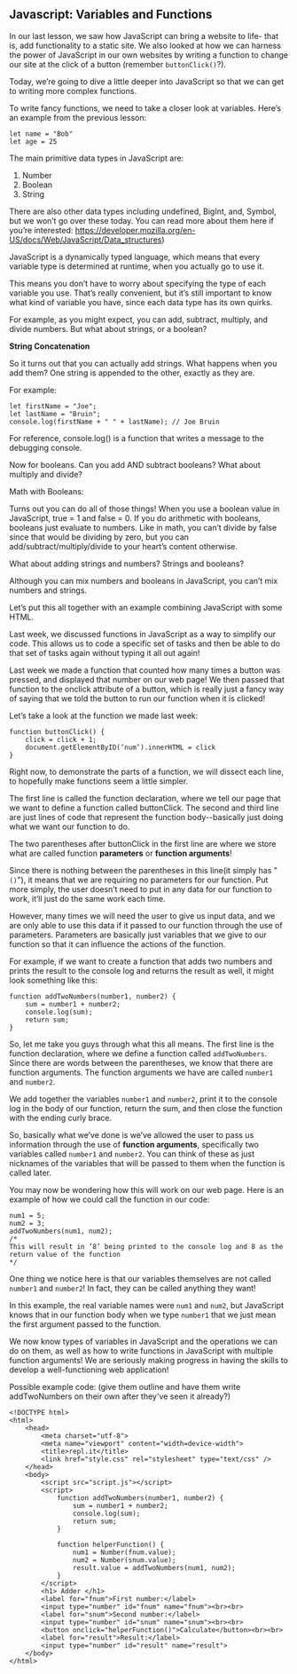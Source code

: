 ## Javascript: Variables and Functions


In our last lesson, we saw how JavaScript can bring a website to life- that is, add functionality to a static site. 
We also looked at how we can harness the power of JavaScript in our own websites by writing a function to change our site at the click of a button (remember `buttonClick()`?). 

Today, we’re going to dive a little deeper into JavaScript so that we can get to writing more complex functions. 

To write fancy functions, we need to take a closer look at variables.
Here’s an example from the previous lesson: 

```
let name = "Bob"
let age = 25
```

The main primitive data types in JavaScript are:
1. Number
2. Boolean
3. String

There are also other data types including undefined, BigInt, and, Symbol, but we won’t go over these today.
You can read more about them here if you’re interested: https://developer.mozilla.org/en-US/docs/Web/JavaScript/Data_structures)

JavaScript is a dynamically typed language, which means that every variable type is determined at runtime, when you actually go to use it.

This means you don’t have to worry about specifying the type of each variable you use. That’s really convenient, but it’s still important to know what kind of variable you have, since each data type has its own quirks.

For example, as you might expect, you can add, subtract, multiply, and divide numbers. But what about strings, or a boolean?


**String Concatenation**

So it turns out that you can actually add strings.  What happens when you add them? One string is appended to the other, exactly as they are.

For example:

```
let firstName = "Joe";
let lastName = "Bruin";
console.log(firstName + " " + lastName); // Joe Bruin
```
For reference, console.log() is a function that writes a message to the debugging console. 

Now for booleans. Can you add AND subtract booleans? What about multiply and divide?

Math with Booleans:

Turns out you can do all of those things! When you use a boolean value in JavaScript, true = 1 and false = 0. If you do arithmetic with booleans, booleans just evaluate to numbers. Like in math, you can’t divide by false since that would be dividing by zero, but you can add/subtract/multiply/divide to your heart’s content otherwise.

What about adding strings and numbers? Strings and booleans?

Although you can mix numbers and booleans in JavaScript, you can’t mix numbers and strings. 

Let’s put this all together with an example combining JavaScript with some HTML.




Last week, we discussed functions in JavaScript as a way to simplify our code. This allows us to code a specific set of tasks and then be able to do that set of tasks again without typing it all out again! 

Last week we made a function that counted how many times a button was pressed, and displayed that number on our web page! We then passed that function to the onclick attribute of a button, which is really just a fancy way of saying that we told the button to run our function when it is clicked!

Let’s take a look at the function we made last week: 

```
function buttonClick() {
	click = click + 1; 
	document.getElementByID(‘num’).innerHTML = click
}
```

Right now, to demonstrate the parts of a function, we will dissect each line, to hopefully make functions seem a little simpler. 

The first line is called the function declaration, where we tell our page that we want to define a function called buttonClick. The second and third line are just lines of code that represent the function body--basically just doing what we want our function to do. 

The two parentheses after buttonClick in the first line are where we store what are called function **parameters** or **function arguments**!

Since there is nothing between the parentheses in this line(it simply has "`()`"), it means that we are requiring no parameters for our function. Put more simply, the user doesn’t need to put in any data for our function to work, it’ll just do the same work each time. 

However, many times we will need the user to give us input data, and we are only able to use this data if it passed to our function through the use of parameters. Parameters are basically just variables that we give to our function so that it can influence the actions of the function. 

For example, if we want to create a function that adds two numbers and prints the result to the console log and returns the result as well, it might look something like this: 

```
function addTwoNumbers(number1, number2) {
	sum = number1 + number2; 
	console.log(sum); 
	return sum;
}
```

So, let me take you guys through what this all means. The first line is the function declaration, where we define a function called `addTwoNumbers`. Since there are words between the parentheses, we know that there are function arguments. The function arguments we have are called `number1` and `number2`. 

We add together the variables `number1` and `number2`, print it to the console log in the body of our function, return the sum, and then close the function with the ending curly brace. 

So, basically what we’ve done is we’ve allowed the user to pass us information through the use of **function arguments**, specifically two variables called `number1` and `number2`. You can think of these as just nicknames of the variables that will be passed to them when the function is called later.

You may now be wondering how this will work on our web page. Here is an example of how we could call the function in our code: 

```
num1 = 5; 
num2 = 3; 
addTwoNumbers(num1, num2); 
/*  
This will result in ‘8’ being printed to the console log and 8 as the return value of the function
*/
```

One thing we notice here is that our variables themselves are not called `number1` and `number2`! In fact, they can be called anything they want! 

In this example, the real variable names were `num1` and `num2`, but JavaScript knows that in our function body when we type `number1` that we just mean the first argument passed to the function. 

We now know types of variables in JavaScript and the operations we can do on them, as well as how to write functions in JavaScript with multiple function arguments! We are seriously making progress in having the skills to develop a well-functioning web application!

Possible example code: (give them outline and have them write addTwoNumbers on their own after they've seen it already?)

```
<!DOCTYPE html> 
<html> 
	<head> 
		<meta charset="utf-8"> 
		<meta name="viewport" content="width=device-width"> 
		<title>repl.it</title> 
		<link href="style.css" rel="stylesheet" type="text/css" /> 
	</head> 
	<body> 
		<script src="script.js"></script> 
		<script> 
			function addTwoNumbers(number1, number2) { 
				sum = number1 + number2; 
				console.log(sum); 
				return sum; 
			} 
	
			function helperFunction() { 
				num1 = Number(fnum.value); 
				num2 = Number(snum.value); 
				result.value = addTwoNumbers(num1, num2); 
			} 
		</script> 
		<h1> Adder </h1> 
		<label for="fnum">First number:</label> 
		<input type="number" id="fnum" name="fnum"><br><br> 
		<label for="snum">Second number:</label> 
		<input type="number" id="snum" name="snum"><br><br> 
		<button onclick="helperFunction()">Calculate</button><br><br> 
		<label for="result">Result:</label> 
		<input type="number" id="result" name="result"> 
	</body> 
</html>
